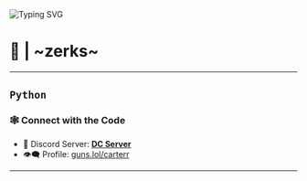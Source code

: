 <img src="https://readme-typing-svg.herokuapp.com?font=Fira+Code&size=24&duration=4000&pause=1000&color=9A00FF&center=true&vCenter=true&width=435&lines=$16+...;Injecting+...;python+scum...;Welcome+to+nyra" alt="Typing SVG" />

# 👾  | ~zerks~
---
`Python`   
---


### 🕸 Connect with the Code

- 💬 Discord Server: **[DC Server](https://discord.gg/gNnfk75KUJ)**
- 👁️‍🗨️ Profile: [guns.lol/carterr](https://guns.lol/carterr)  


---
